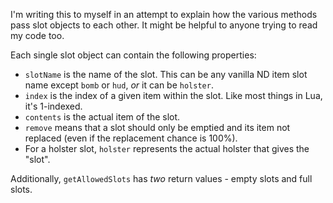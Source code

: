 I'm writing this to myself in an attempt to explain how the various methods pass slot objects to each other. It might be helpful to anyone trying to read my code too.

Each single slot object can contain the following properties:

* `slotName` is the name of the slot. This can be any vanilla ND item slot name except `bomb` or `hud`, *or* it can be `holster`.
* `index` is the index of a given item within the slot. Like most things in Lua, it's 1-indexed.
* `contents` is the actual item of the slot.
* `remove` means that a slot should only be emptied and its item not replaced (even if the replacement chance is 100%).
* For a holster slot, `holster` represents the actual holster that gives the "slot".

Additionally, `getAllowedSlots` has *two* return values - empty slots and full slots.